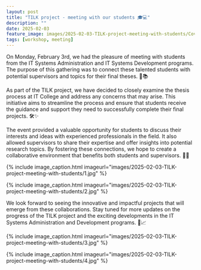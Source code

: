 ```yaml
---
layout: post
title: "TILK project - meeting with our students 🎓💻"
description: ""
date: 2025-02-03
feature_image: images/2025-02-03-TILK-project-meeting-with-students/Cover.jpg
tags: [workshop, meeting]
---
```

On Monday, February 3rd, we had the pleasure of meeting with students from the IT Systems Administration and IT Systems Development programs. The purpose of this gathering was to connect these talented students with potential supervisors and topics for their final theses. 🤝📚

As part of the TILK project, we have decided to closely examine the thesis process at IT College and address any concerns that may arise. This initiative aims to streamline the process and ensure that students receive the guidance and support they need to successfully complete their final projects. 🛠️✨

<!--more-->

The event provided a valuable opportunity for students to discuss their interests and ideas with experienced professionals in the field. It also allowed supervisors to share their expertise and offer insights into potential research topics. By fostering these connections, we hope to create a collaborative environment that benefits both students and supervisors. 🌟🔗

{% include image_caption.html imageurl="images/2025-02-03-TILK-project-meeting-with-students/1.jpg" %}

{% include image_caption.html imageurl="images/2025-02-03-TILK-project-meeting-with-students/2.jpg" %}


We look forward to seeing the innovative and impactful projects that will emerge from these collaborations. Stay tuned for more updates on the progress of the TILK project and the exciting developments in the IT Systems Administration and Development programs. 🚀📈


{% include image_caption.html imageurl="images/2025-02-03-TILK-project-meeting-with-students/3.jpg" %}

{% include image_caption.html imageurl="images/2025-02-03-TILK-project-meeting-with-students/4.jpg" %}